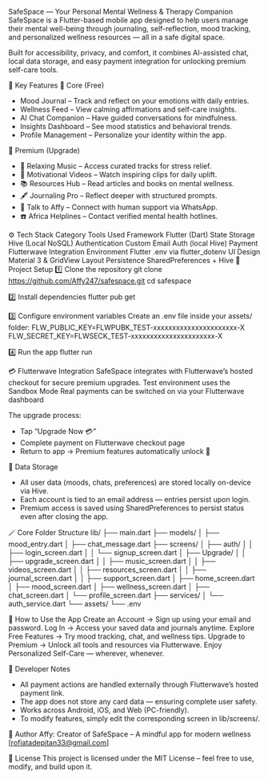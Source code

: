 SafeSpace — Your Personal Mental Wellness & Therapy Companion
SafeSpace is a Flutter-based mobile app designed to help users manage their mental well-being through journaling, self-reflection, mood tracking, and personalized wellness resources — all in a safe digital space.

Built for accessibility, privacy, and comfort, it combines AI-assisted chat, local data storage, and easy payment integration for unlocking premium self-care tools.

🌟 Key Features
🧠 Core (Free)
- Mood Journal – Track and reflect on your emotions with daily entries.
- Wellness Feed – View calming affirmations and self-care insights.
- AI Chat Companion – Have guided conversations for mindfulness.
- Insights Dashboard – See mood statistics and behavioral trends.
- Profile Management – Personalize your identity within the app.

💎 Premium (Upgrade)
- 🎵 Relaxing Music – Access curated tracks for stress relief.
- 🎥 Motivational Videos – Watch inspiring clips for daily uplift.
- 📚 Resources Hub – Read articles and books on mental wellness.
- 🖋️ Journaling Pro – Reflect deeper with structured prompts.
- 💬 Talk to Affy – Connect with human support via WhatsApp.
- ☎️ Africa Helplines – Contact verified mental health hotlines.

⚙️ Tech Stack
Category	Tools Used
Framework	Flutter (Dart)
State Storage	Hive (Local NoSQL)
Authentication	Custom Email Auth (local Hive)
Payment	Flutterwave Integration
Environment	Flutter .env via flutter_dotenv
UI Design	Material 3 & GridView Layout
Persistence	SharedPreferences + Hive
🚀 Project Setup
1️⃣ Clone the repository
git clone https://github.com/Affy247/safespace.git
cd safespace

2️⃣ Install dependencies
flutter pub get

3️⃣ Configure environment variables
Create an .env file inside your assets/ folder:
FLW_PUBLIC_KEY=FLWPUBK_TEST-xxxxxxxxxxxxxxxxxxxxxx-X
FLW_SECRET_KEY=FLWSECK_TEST-xxxxxxxxxxxxxxxxxxxxxx-X



4️⃣ Run the app
flutter run

💳 Flutterwave Integration
SafeSpace integrates with Flutterwave’s hosted checkout for secure premium upgrades.
Test environment uses the Sandbox Mode
Real payments can be switched on via your Flutterwave dashboard

The upgrade process:
- Tap “Upgrade Now 💳”
- Complete payment on Flutterwave checkout page
- Return to app → Premium features automatically unlock 🎉

💾 Data Storage
- All user data (moods, chats, preferences) are stored locally on-device via Hive.
- Each account is tied to an email address — entries persist upon login.
- Premium access is saved using SharedPreferences to persist status even after closing the app.

🪄 Core Folder Structure
lib/
 ├── main.dart
 ├── models/
 │    ├── mood_entry.dart
 │    ├── chat_message.dart
 ├── screens/
 │    ├── auth/
 │    │    ├── login_screen.dart
 │    │    └── signup_screen.dart
 │    ├── Upgrade/
 │    │    ├── upgrade_screen.dart
 │    │    ├── music_screen.dart
 │    │    ├── videos_screen.dart
 │    │    ├── resources_screen.dart
 │    │    ├── journal_screen.dart
 │    │    ├── support_screen.dart
 │    ├── home_screen.dart
 │    ├── mood_screen.dart
 │    ├── wellness_screen.dart
 │    ├── chat_screen.dart
 │    └── profile_screen.dart
 ├── services/
 │    └── auth_service.dart
 └── assets/
      └── .env

🧭 How to Use the App
Create an Account → Sign up using your email and password.
Log In → Access your saved data and journals anytime.
Explore Free Features → Try mood tracking, chat, and wellness tips.
Upgrade to Premium → Unlock all tools and resources via Flutterwave.
Enjoy Personalized Self-Care — wherever, whenever.

🧩 Developer Notes
- All payment actions are handled externally through Flutterwave’s hosted payment link.
- The app does not store any card data — ensuring complete user safety.
- Works across Android, iOS, and Web (PC-friendly).
- To modify features, simply edit the corresponding screen in lib/screens/.

🧑 Author
Affy: Creator of SafeSpace – A mindful app for modern wellness
 [rofiatadepitan33@gmail.com]


📜 License
This project is licensed under the MIT License – feel free to use, modify, and build upon it.